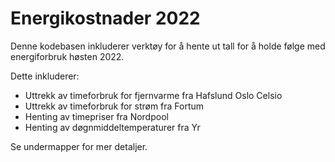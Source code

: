 # Energikostnader 2022

Denne kodebasen inkluderer verktøy for å hente ut tall for å holde følge
med energiforbruk høsten 2022.

Dette inkluderer:

- Uttrekk av timeforbruk for fjernvarme fra Hafslund Oslo Celsio
- Uttrekk av timeforbruk for strøm fra Fortum
- Henting av timepriser fra Nordpool
- Henting av døgnmiddeltemperaturer fra Yr

Se undermapper for mer detaljer.
